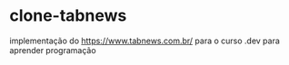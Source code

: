 # clone-tabnews
implementação do https://www.tabnews.com.br/ para o curso .dev para aprender programação
